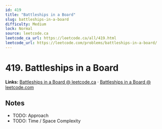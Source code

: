 ```yaml
--- 
id: 419
title: "Battleships in a Board"
slug: battleships-in-a-board
difficulty: Medium
lock: Normal
source: leetcode.ca
leetcode_ca_url: https://leetcode.ca/all/419.html
leetcode_url: https://leetcode.com/problems/battleships-in-a-board/
---
```


# 419. Battleships in a Board

**Links:** [Battleships in a Board @ leetcode.ca](https://leetcode.ca/all/419.html) · [Battleships in a Board @ leetcode.com](https://leetcode.com/problems/battleships-in-a-board/)

## Notes
- TODO: Approach
- TODO: Time / Space Complexity
